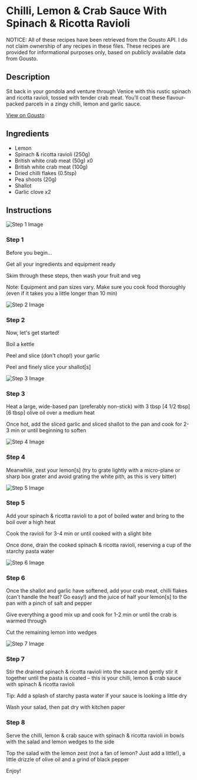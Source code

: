 # Chilli, Lemon & Crab Sauce With Spinach & Ricotta Ravioli

NOTICE: All of these recipes have been retrieved from the Gousto API. I do not claim ownership of any recipes in these files. These recipes are provided for informational purposes only, based on publicly available data from Gousto.

## Description

Sit back in your gondola and venture through Venice with this rustic spinach and ricotta ravioli, tossed with tender crab meat. You’ll coat these flavour-packed parcels in a zingy chilli, lemon and garlic sauce.

[View on Gousto](https://www.gousto.co.uk/recipes/cookbook/chilli-lemon-crab-sauce-with-spinach-ricotta-ravioli)

## Ingredients

- Lemon
- Spinach & ricotta ravioli (250g)
- British white crab meat (50g) x0
- British white crab meat (100g)
- Dried chilli flakes (0.5tsp)
- Pea shoots (20g)
- Shallot
- Garlic clove x2

## Instructions

![Step 1 Image](https://production-media.gousto.co.uk/cms/recipe-step-image/Admin-10mm-Step-1-1663091244366-x200.jpg)

### Step 1

Before you begin...

Get all your ingredients and equipment ready

Skim through these steps, then wash your fruit and veg

Note: Equipment and pan sizes vary. Make sure you cook food thoroughly (even if it takes you a little longer than 10 min)

![Step 2 Image](https://production-media.gousto.co.uk/cms/recipe-step-image/step-2-1663091571273-x200.jpg)

### Step 2

Now, let's get started!

Boil a kettle

Peel and slice (don't chop!) your garlic

Peel and finely slice your shallot[s]

![Step 3 Image](https://production-media.gousto.co.uk/cms/recipe-step-image/step-3-1663091574311-x200.jpg)

### Step 3

Heat a large, wide-based pan (preferably non-stick) with 3 tbsp <span class="text-purple">[4 1/2 tbsp] </span><span class="text-danger">[6 tbsp]</span> olive oil over a medium heat

Once hot, add the sliced garlic and sliced shallot to the pan and cook for 2-3 min or until beginning to soften

![Step 4 Image](https://production-media.gousto.co.uk/cms/recipe-step-image/step-4-1663091578785-x200.jpg)

### Step 4

Meanwhile, zest your lemon[s] (try to grate lightly with a micro-plane or sharp box grater and avoid grating the white pith, as this is very bitter)

![Step 5 Image](https://production-media.gousto.co.uk/cms/recipe-step-image/step-5-1663091582498-x200.jpg)

### Step 5

Add your spinach & ricotta ravioli to a pot of boiled water and bring to the boil over a high heat

Cook the ravioli for 3-4 min or until cooked with a slight bite

Once done, drain the cooked spinach & ricotta ravioli, reserving a cup of the starchy pasta water

![Step 6 Image](https://production-media.gousto.co.uk/cms/recipe-step-image/step-6-1663091587105-x200.jpg)

### Step 6

Once the shallot and garlic have softened, add your crab meat, chilli flakes (can't handle the heat? Go easy!) and the juice of half your lemon[s] to the pan with a pinch of salt and pepper

Give everything a good mix up and cook for 1-2 min or until the crab is warmed through

Cut the remaining lemon into wedges

![Step 7 Image](https://production-media.gousto.co.uk/cms/recipe-step-image/step-7-1663091598781-x200.jpg)

### Step 7

Stir the drained spinach & ricotta ravioli into the sauce and gently stir it together until the pasta is coated – this is your chilli, lemon & crab sauce with spinach & ricotta ravioli

Tip: Add a splash of starchy pasta water if your sauce is looking a little dry

Wash your salad, then pat dry with kitchen paper

### Step 8

Serve the chilli, lemon & crab sauce with spinach & ricotta ravioli in bowls with the salad and lemon wedges to the side

Top the salad with the lemon zest (not a fan of lemon? Just add a little!), a little drizzle of olive oil and a grind of black pepper

Enjoy!

